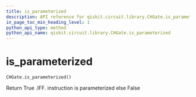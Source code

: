 ```yaml
---
title: is_parameterized
description: API reference for qiskit.circuit.library.CHGate.is_parameterized
in_page_toc_min_heading_level: 1
python_api_type: method
python_api_name: qiskit.circuit.library.CHGate.is_parameterized
---
```


# is\_parameterized

<span id="qiskit.circuit.library.CHGate.is_parameterized" />

`CHGate.is_parameterized()`

Return True .IFF. instruction is parameterized else False

